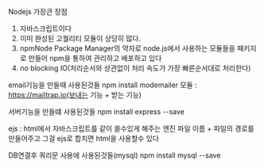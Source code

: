 Nodejs
가장큰 장점
1. 자바스크립트이다
2. 이미 완성된 고퀄리티 모듈이 상당히 많다.
3. npmNode Package Manager의 약자로 node.js에서 사용하는 모듈들을 패키지로 만들어 npm을 통하여 관리하고 배포하고 있다
4. no blocking IO(처리순서와 상관없이 처리 속도가 가장 빠른순서대로 처리한다)

email기능을 만들때 사용된것들
npm install modemailer
모듈 : https://mailtrap.io(보내는 기능 + 받는 기능)

서버기능을 만들떄 사용된것들
npm install express --save

ejs : html에서 자바스크립트를 같이 쓸수있게 해주는 엔진
파일 이름 + 파일의 경로를 만들어주고 그걸 ejs로 합치면 html을 사용할수 있다

DB연결후 쿼리문 사용에 사용된것들(mysql)
npm install mysql --save
